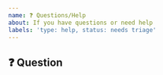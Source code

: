 ```yaml
---
name: ❓ Questions/Help
about: If you have questions or need help
labels: 'type: help, status: needs triage'
---
```


<!--

🚨 Please note that this issue tracker is not a help forum and this issue will be closed after resolution.

Please contact us instead. We have a few channels:

- Twitter: https://twitter.com/nestdotland
- Discord: no public Discord yet

-->

## ❓ Question

<!-- question that you want to ask -->
